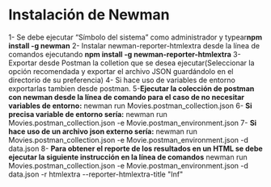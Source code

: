 Instalación de Newman
=================

1- Se debe ejecutar “Símbolo del sistema” como administrador y typear**npm install -g newman**
2- Instalar newman-reporter-htmlextra desde la línea de comandos ejecutando **npm install -g newman-reporter-htmlextra**
3-Exportar desde Postman la colletion que se desea ejecutar(Seleccionar la opción recomendada y exportar el archivo JSON guardándolo en el directorio de su preferencia)
4- Si hace uso de variables de entorno exportarlas tambien desde postman.
5-**Ejecutar la colección de postman con newman desde la línea de comando para el caso de no necesitar variables de entorno:**
    newman run Movies.postman_collection.json 
6- **Si precisa variable de entorno sería:** 
    newman run Movies.postman_collection.json -e Movie.postman_environment.json
7- **Si hace uso de un archivo json externo sería:**
newman run Movies.postman_collection.json -e Movie.postman_environment.json -d data.json
8-  **Para obtener el reporte de los resultados en un HTML se debe ejecutar la siguiente instrucción en la línea de comandos** 
newman run Movies.postman_collection.json -e Movie.postman_environment.json -d data.json -r htmlextra --reporter-htmlextra-title "Inf"